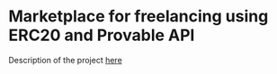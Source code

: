 # Marketplace for freelancing using ERC20 and Provable API 

Description of the project [here](https://profs.info.uaic.ro/~eonica/blockchain/eval.html#project)

